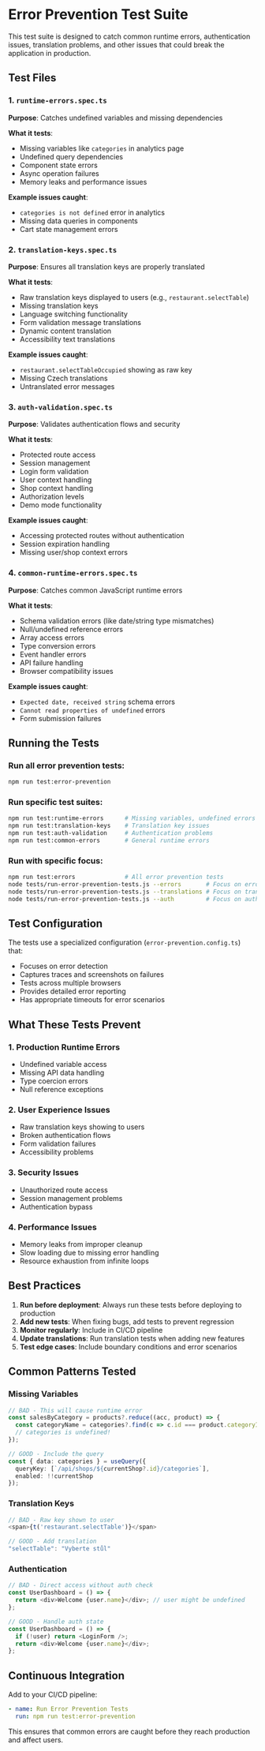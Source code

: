 # Error Prevention Test Suite

This test suite is designed to catch common runtime errors, authentication issues, translation problems, and other issues that could break the application in production.

## Test Files

### 1. `runtime-errors.spec.ts`
**Purpose**: Catches undefined variables and missing dependencies

**What it tests**:
- Missing variables like `categories` in analytics page
- Undefined query dependencies
- Component state errors
- Async operation failures
- Memory leaks and performance issues

**Example issues caught**:
- `categories is not defined` error in analytics
- Missing data queries in components
- Cart state management errors

### 2. `translation-keys.spec.ts`
**Purpose**: Ensures all translation keys are properly translated

**What it tests**:
- Raw translation keys displayed to users (e.g., `restaurant.selectTable`)
- Missing translation keys
- Language switching functionality
- Form validation message translations
- Dynamic content translation
- Accessibility text translations

**Example issues caught**:
- `restaurant.selectTableOccupied` showing as raw key
- Missing Czech translations
- Untranslated error messages

### 3. `auth-validation.spec.ts`
**Purpose**: Validates authentication flows and security

**What it tests**:
- Protected route access
- Session management
- Login form validation
- User context handling
- Shop context handling
- Authorization levels
- Demo mode functionality

**Example issues caught**:
- Accessing protected routes without authentication
- Session expiration handling
- Missing user/shop context errors

### 4. `common-runtime-errors.spec.ts`
**Purpose**: Catches common JavaScript runtime errors

**What it tests**:
- Schema validation errors (like date/string type mismatches)
- Null/undefined reference errors
- Array access errors
- Type conversion errors
- Event handler errors
- API failure handling
- Browser compatibility issues

**Example issues caught**:
- `Expected date, received string` schema errors
- `Cannot read properties of undefined` errors
- Form submission failures

## Running the Tests

### Run all error prevention tests:
```bash
npm run test:error-prevention
```

### Run specific test suites:
```bash
npm run test:runtime-errors      # Missing variables, undefined errors
npm run test:translation-keys    # Translation key issues
npm run test:auth-validation     # Authentication problems
npm run test:common-errors       # General runtime errors
```

### Run with specific focus:
```bash
npm run test:errors              # All error prevention tests
node tests/run-error-prevention-tests.js --errors       # Focus on error detection
node tests/run-error-prevention-tests.js --translations # Focus on translations
node tests/run-error-prevention-tests.js --auth         # Focus on authentication
```

## Test Configuration

The tests use a specialized configuration (`error-prevention.config.ts`) that:
- Focuses on error detection
- Captures traces and screenshots on failures
- Tests across multiple browsers
- Provides detailed error reporting
- Has appropriate timeouts for error scenarios

## What These Tests Prevent

### 1. **Production Runtime Errors**
- Undefined variable access
- Missing API data handling
- Type coercion errors
- Null reference exceptions

### 2. **User Experience Issues**
- Raw translation keys showing to users
- Broken authentication flows
- Form validation failures
- Accessibility problems

### 3. **Security Issues**
- Unauthorized route access
- Session management problems
- Authentication bypass

### 4. **Performance Issues**
- Memory leaks from improper cleanup
- Slow loading due to missing error handling
- Resource exhaustion from infinite loops

## Best Practices

1. **Run before deployment**: Always run these tests before deploying to production
2. **Add new tests**: When fixing bugs, add tests to prevent regression
3. **Monitor regularly**: Include in CI/CD pipeline
4. **Update translations**: Run translation tests when adding new features
5. **Test edge cases**: Include boundary conditions and error scenarios

## Common Patterns Tested

### Missing Variables
```typescript
// BAD - This will cause runtime error
const salesByCategory = products?.reduce((acc, product) => {
  const categoryName = categories?.find(c => c.id === product.categoryId)?.name;
  // categories is undefined!
});

// GOOD - Include the query
const { data: categories } = useQuery({
  queryKey: [`/api/shops/${currentShop?.id}/categories`],
  enabled: !!currentShop
});
```

### Translation Keys
```typescript
// BAD - Raw key shown to user
<span>{t('restaurant.selectTable')}</span>

// GOOD - Add translation
"selectTable": "Vyberte stůl"
```

### Authentication
```typescript
// BAD - Direct access without auth check
const UserDashboard = () => {
  return <div>Welcome {user.name}</div>; // user might be undefined
};

// GOOD - Handle auth state
const UserDashboard = () => {
  if (!user) return <LoginForm />;
  return <div>Welcome {user.name}</div>;
};
```

## Continuous Integration

Add to your CI/CD pipeline:
```yaml
- name: Run Error Prevention Tests
  run: npm run test:error-prevention
```

This ensures that common errors are caught before they reach production and affect users.